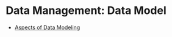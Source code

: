 # Data Management: Data Model

- [Aspects of Data Modeling](https://ogre51.medium.com/data-engineering-aspects-of-data-modeling-55edde11d192)
